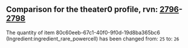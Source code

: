 ## Comparison for the theater0 profile, rvn: [2796](https://github.com/PRO100KatYT/FortniteProfileRevisions/tree/main/profiles/theater0/2796%20theater0.json)-[2798](https://github.com/PRO100KatYT/FortniteProfileRevisions/tree/main/profiles/theater0/2798%20theater0.json)

The quantity of item 80c60eeb-67c1-40f0-9f0d-19d8ba365bc6 (Ingredient:ingredient_rare_powercell) has been changed from: `25` to: `26`
<br><br>
